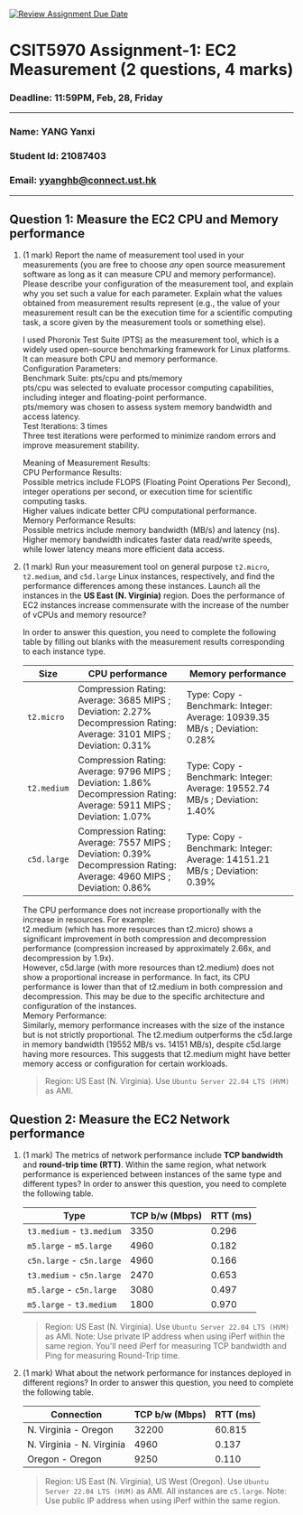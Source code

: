 [![Review Assignment Due Date](https://classroom.github.com/assets/deadline-readme-button-22041afd0340ce965d47ae6ef1cefeee28c7c493a6346c4f15d667ab976d596c.svg)](https://classroom.github.com/a/IAASVEAZ)
# CSIT5970 Assignment-1: EC2 Measurement (2 questions, 4 marks)

### Deadline: 11:59PM, Feb, 28, Friday

---

### Name: YANG Yanxi
### Student Id: 21087403
### Email: yyanghb@connect.ust.hk

---

## Question 1: Measure the EC2 CPU and Memory performance

1. (1 mark) Report the name of measurement tool used in your measurements (you are free to choose *any* open source measurement software as long as it can measure CPU and memory performance). Please describe your configuration of the measurement tool, and explain why you set such a value for each parameter. Explain what the values obtained from measurement results represent (e.g., the value of your measurement result can be the execution time for a scientific computing task, a score given by the measurement tools or something else).

   I used Phoronix Test Suite (PTS) as the measurement tool, which is a widely used open-source benchmarking framework for Linux platforms. It can measure both CPU and memory performance.<br>
   Configuration Parameters:<br>
   Benchmark Suite: pts/cpu and pts/memory<br>
      pts/cpu was selected to evaluate processor computing capabilities, including integer and floating-point performance.<br>
      pts/memory was chosen to assess system memory bandwidth and access latency.<br>
   Test Iterations: 3 times<br>
      Three test iterations were performed to minimize random errors and improve measurement stability.<br>
   
   Meaning of Measurement Results:<br>
CPU Performance Results:<br>
    Possible metrics include FLOPS (Floating Point Operations Per Second), integer operations per second, or execution time for scientific computing tasks.<br>
    Higher values indicate better CPU computational performance.<br>
Memory Performance Results:<br>
    Possible metrics include memory bandwidth (MB/s) and latency (ns).<br>
    Higher memory bandwidth indicates faster data read/write speeds, while lower latency means more efficient data access.<br>


2. (1 mark) Run your measurement tool on general purpose `t2.micro`, `t2.medium`, and `c5d.large` Linux instances, respectively, and find the performance differences among these instances. Launch all the instances in the **US East (N. Virginia)** region. Does the performance of EC2 instances increase commensurate with the increase of the number of vCPUs and memory resource?

    In order to answer this question, you need to complete the following table by filling out blanks with the measurement results corresponding to each instance type.

    | Size        | CPU performance | Memory performance |
    | ----------- | --------------- | ------------------ |
    | `t2.micro` | Compression Rating: Average: 3685 MIPS ; Deviation: 2.27%<br> Decompression Rating: Average: 3101 MIPS ; Deviation: 0.31% | Type: Copy - Benchmark: Integer: Average: 10939.35 MB/s ; Deviation: 0.28% |
    | `t2.medium`  | Compression Rating: Average: 9796 MIPS ; Deviation: 1.86%<br> Decompression Rating: Average: 5911 MIPS ; Deviation: 1.07% | Type: Copy - Benchmark: Integer: Average: 19552.74 MB/s ; Deviation: 1.40% |
    | `c5d.large` | Compression Rating: Average: 7557 MIPS ; Deviation: 0.39%<br> Decompression Rating: Average: 4960 MIPS ; Deviation: 0.86% | Type: Copy - Benchmark: Integer: Average: 14151.21 MB/s ; Deviation: 0.39% |

    The CPU performance does not increase proportionally with the increase in resources. For example:<br>
    t2.medium (which has more resources than t2.micro) shows a significant improvement in both compression and decompression performance (compression increased by approximately 2.66x, and decompression by 1.9x).<br>
    However, c5d.large (with more resources than t2.medium) does not show a proportional increase in performance. In fact, its CPU performance is lower than that of t2.medium in both compression and decompression. This may be due to the specific architecture and configuration of the instances.<br>
    Memory Performance:<br>
    Similarly, memory performance increases with the size of the instance but is not strictly proportional. The t2.medium outperforms the c5d.large in memory bandwidth (19552 MB/s vs. 14151 MB/s), despite c5d.large having more resources. This suggests that t2.medium might have better memory access or configuration for certain workloads.
    

    > Region: US East (N. Virginia). Use `Ubuntu Server 22.04 LTS (HVM)` as AMI.

## Question 2: Measure the EC2 Network performance

1. (1 mark) The metrics of network performance include **TCP bandwidth** and **round-trip time (RTT)**. Within the same region, what network performance is experienced between instances of the same type and different types? In order to answer this question, you need to complete the following table.

    | Type                      | TCP b/w (Mbps) | RTT (ms) |
    | ------------------------- | -------------- | -------- |
    | `t3.medium` - `t3.medium` | 3350           | 0.296    |
    | `m5.large` - `m5.large`   | 4960           | 0.182    |
    | `c5n.large` - `c5n.large` | 4960           | 0.166    |
    | `t3.medium` - `c5n.large` | 2470           | 0.653    |
    | `m5.large` - `c5n.large`  | 3080           | 0.497    |
    | `m5.large` - `t3.medium`  | 1800           | 0.970    |

    > Region: US East (N. Virginia). Use `Ubuntu Server 22.04 LTS (HVM)` as AMI. Note: Use private IP address when using iPerf within the same region. You'll need iPerf for measuring TCP bandwidth and Ping for measuring Round-Trip time.

2. (1 mark) What about the network performance for instances deployed in different regions? In order to answer this question, you need to complete the following table.

    | Connection                | TCP b/w (Mbps) | RTT (ms) |
    | ------------------------- | -------------- | -------- |
    | N. Virginia - Oregon      | 32200          | 60.815   |
    | N. Virginia - N. Virginia | 4960           | 0.137    |
    | Oregon - Oregon           | 9250           | 0.110    |
 
    > Region: US East (N. Virginia), US West (Oregon). Use `Ubuntu Server 22.04 LTS (HVM)` as AMI. All instances are `c5.large`. Note: Use public IP address when using iPerf within the same region.
